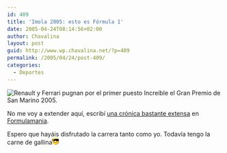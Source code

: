```yaml
---
id: 409
title: 'Imola 2005: esto es Fórmula 1'
date: 2005-04-24T08:14:56+02:00
author: Chavalina
layout: post
guid: http://www.wp.chavalina.net/?p=409
permalink: /2005/04/24/post-409/
categories:
  - Deportes
---
```

<img class="imgizqda" src="http://www.formulamania.com/img/fotos/imola-renault-ferrari.jpg" alt="Renault y Ferrari pugnan por el primer puesto" /> Incre&iacute;ble el Gran Premio de San Marino 2005.

No me voy a extender aqu&iacute;, escrib&iacute; <a href="http://www.formulamania.com/news/comentar.php?idpost=456" target="_blank">una cr&oacute;nica bastante extensa</a> en <a href="http://www.formulamania.com/" target="_blank">Formulamania</a>. 

Espero que hay&aacute;is disfrutado la carrera tanto como yo. Todav&iacute;a tengo la carne de gallina![gafas](/imagenes/emoticonos/gafas.gif)